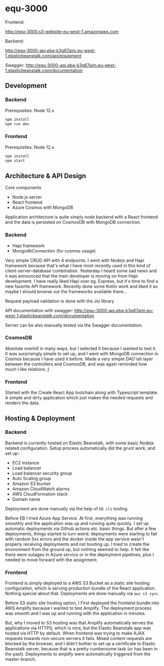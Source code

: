 # equ-3000

Frontend:

<http://equ-3000.s3-website-eu-west-1.amazonaws.com>

Backend:

<http://equ-3000-api.eba-k3g67aim.eu-west-1.elasticbeanstalk.com/api/equipment>

Swagger: <http://equ-3000-api.eba-k3g67aim.eu-west-1.elasticbeanstalk.com/documentation>

## Development

### Backend

Prerequisites: Node 12.x

```bash
npm install
npm run dev
```

### Frontend

Prerequisites: Node 12.x

```bash
npm install
npm start
```

## Architecture & API Design

Core components

- Node.js server
- React frontend
- Azure Cosmos with MongoDB

Application architecture is quite simply node backend with a React frontend and the data is persisted on CosmosDB with MongoDB connection.

### Backend

- Hapi framework
- MongodbConnection (for cosmos usage)

Very simple CRUD API with 4 endpoints. I went with Nodejs and Hapi framework because that's what I have most recently used in this kind of client-server-database combination. Yesterday I heard some sad news and it was announced that the main developer is moving on from Hapi development. I have really liked Hapi over eg. Express, but it's time to find a new favorite API framework. Recently done some Kotlin work and liked it so maybe I should browse out the frameworks available there...

Request payload validation is done with the Joi library

API documentation with swagger: <http://equ-3000-api.eba-k3g67aim.eu-west-1.elasticbeanstalk.com/documentation>

Server can be also manually tested via the Swagger documentation.

### CosmosDB

Absolute overkill in many ways, but I selected it because I wanted to test it. It was surprisingly simple to set up, and I went with MongoDB connection in Cosmos because I have used it before. Made a very simple DAO'ish layer between the controllers and CosmosDB, and was again reminded how much I like relations ;)

### Frontend

Started with the Create React App toolchain along with Typescript template. A simple and dirty application which just makes the needed requests and renders the data.

## Hosting & Deployment

### Backend

Backend is currently hosted on Elastic Beanstalk, with some basic Nodejs related configuration. Setup process automatically did the grunt work, and set up:

- EC2 instance
- Load balancer
- Load balancer security group
- Auto Scaling group
- Amazon S3 bucket
- Amazon CloudWatch alarms
- AWS CloudFormation stack
- Domain name

Deployment are done manually via the help of `EB cli` tooling.

Before EB I tried Azure App Service. At first, everything was running smoothly and the application was up and running quite quickly. I set up automatic deployments via Github actions etc. basic things. But after a few deployments, things started to turn weird; deployments were starting to fail with random 5xx errors and the docker inside the app service wasn't properly receiving deployments and not booting up. I tried to create the environment from the ground up, but nothing seemed to help. It felt like there were outages in Azure service or in the deployment pipelines, plus I needed to move forward with the assignment.

### Frontend

Frontend is simply deployed to a AWS S3 Bucket as a static site hosting configuration, which is serving production bundle of the React application. Nothing special about that. Deployments are done manually via `aws s3 sync`.

Before S3 static site hosting option, I First deployed the frontend bundle into AWS Amplify because I wanted to test Amplify. The deployment process was smooth and I was up and running with the application in minutes.

But, why I moved to S3 hosting was that Amplify automatically serves the applications via HTTPS, which is nice, but the Elastic Beanstalk app was hosted via HTTP by default. When frontend was trying to make AJAX requests towards non-secure servers it fails. Mixed content requests are blocked by the browser, and I didn't bother to set up a certificate to Elastic Beanstalk server, because that is a pretty cumbersome task (or has been in the past). Deployments to amplify were automatically triggered from the master-branch.
